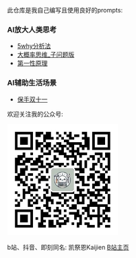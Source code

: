 
此仓库是我自己编写且使用良好的prompts:

### AI放大人类思考

- [5why分析法](./prompts/5why分析法.md)
- [大概率思维_子问题版](./prompts/大概率思维_子问题版.md)
- [第一性原理](./prompts/第一性原理.md)

### AI辅助生活场景
- [保手双十一](./prompts/保手双十一.md)

欢迎关注我的公众号:

![二维码](./assets/gongzhonghao.jpg)




b站、抖音、即刻同名: 凯祭恩Kaijien 
[B站主页](https://space.bilibili.com/2466626)
